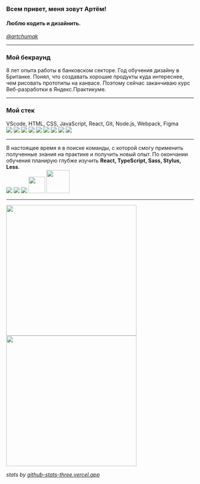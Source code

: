 ### Всем привет, меня зовут Артём!
#### Люблю кодить и дизайнить.
[_@artchumak_](t.me/artchumak)

---

### Мой бекраунд
8 лет опыта работы в банковском секторе. Год обучения дизайну в Британке. Понял, что создавать хорошие продукты куда интереснее, чем рисовать прототипы на канвасе. Поэтому сейчас заканчиваю курс Веб-разработки в Яндекс.Практикуме.

---

### Мой стек
VScode, HTML, CSS, JavaScript, React, Git, Node.js, Webpack, Figma  
<img src="https://img.icons8.com/color/36/000000/visual-studio-code-2019.png"/>
<img src="https://img.icons8.com/color/36/000000/html-5--v1.png"/>
<img src="https://img.icons8.com/color/36/000000/css3.png"/>
<img src="https://img.icons8.com/color/36/000000/javascript--v2.png"/>
<img src="https://img.icons8.com/office/32/000000/react.png"/>
<img src="https://img.icons8.com/color/36/000000/git.png"/>
<img src="https://img.icons8.com/color/46/000000/nodejs.png"/>
<img src="https://img.icons8.com/color/36/000000/webpack.png"/>
<img src="https://img.icons8.com/color/32/000000/figma--v1.png"/>

---

В настоящее время я в поиске команды, с которой смогу применить полученные знания на практике и получить новый опыт. По окончании обучения планирую глубже изучить **React, TypeScript, Sass, Stylus, Less**.  
<img src="https://img.icons8.com/office/32/000000/react.png"/>
<img src="https://img.icons8.com/color/36/000000/typescript.png"/>
<img src="https://img.icons8.com/color/36/000000/sass-avatar.png"/>
<img width="44" src="https://cdn.iconscout.com/icon/free/png-512/stylus-2749354-2284744.png"/>
<img  width="62" src="https://s3.amazonaws.com/media-p.slid.es/uploads/451309/images/2235402/icon_less.png"/>

---

<img align="center" width="350" src="https://github-readme-stats.vercel.app/api/top-langs/?username=artem-chumak&&layout=compact&theme=dracula" />

<img align="center" width="350" src="https://github-readme-stats.vercel.app/api?username=artem-chumak&hide=contribs,issues&theme=dracula" />

_stats by [github-stats-three.vercel.app]_

[github-stats-three.vercel.app]: <https://github.com/dylanjamesdev/Github-ReadMe-Stats#:~:text=github-stats-three.vercel.app>
